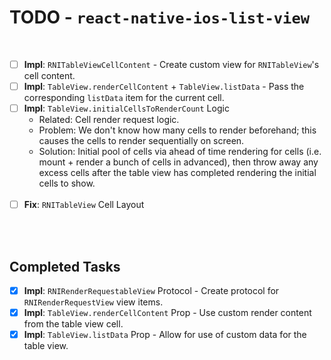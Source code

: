 # TODO - `react-native-ios-list-view`

<br>

- [ ] **Impl**: `RNITableViewCellContent` - Create custom view for `RNITableView`'s cell content.
- [ ] **Impl**: `TableView.renderCellContent` + `TableView.listData` - Pass the corresponding `listData` item for the current cell.
- [ ] **Impl**: `TableView.initialCellsToRenderCount` Logic
  * Related: Cell render request logic.
  * Problem: We don't know how many cells to render beforehand; this causes the cells to render sequentially on screen.
  * Solution: Initial pool of cells via ahead of time rendering for cells (i.e. mount + render a bunch of cells in advanced), then throw away any excess cells after the table view has completed rendering the initial cells to show.<br><br>
- [ ] **Fix**: `RNITableView` Cell Layout

<br><br>

## Completed Tasks

- [x] **Impl**: `RNIRenderRequestableView` Protocol - Create protocol for `RNIRenderRequestView` view items.
- [x] **Impl**: `TableView.renderCellContent` Prop - Use custom render content from the table view cell.
- [x] **Impl**: `TableView.listData` Prop - Allow for use of custom data for the table view.